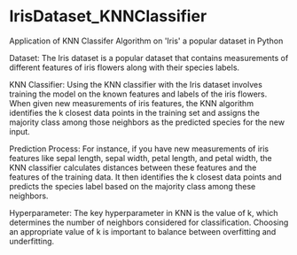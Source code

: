 # IrisDataset_KNNClassifier
Application of KNN Classifer Algorithm on 'Iris' a popular dataset in Python

Dataset: The Iris dataset is a popular dataset that contains measurements of different features of iris flowers along with their species labels.

KNN Classifier: Using the KNN classifier with the Iris dataset involves training the model on the known features and labels of the iris flowers. When given new measurements of iris features, the KNN algorithm identifies the k closest data points in the training set and assigns the majority class among those neighbors as the predicted species for the new input.

Prediction Process: For instance, if you have new measurements of iris features like sepal length, sepal width, petal length, and petal width, the KNN classifier calculates distances between these features and the features of the training data. It then identifies the k closest data points and predicts the species label based on the majority class among these neighbors.

Hyperparameter: The key hyperparameter in KNN is the value of k, which determines the number of neighbors considered for classification. Choosing an appropriate value of k is important to balance between overfitting and underfitting.

